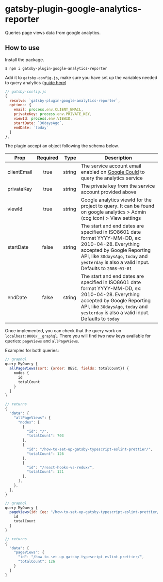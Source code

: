 # gatsby-plugin-google-analytics-reporter

Queries page views data from google analytics.

## How to use

Install the package.

`$ npm i gatsby-plugin-google-analytics-reporter`

Add it to `gatsby-config.js`, make sure you have set up the variables needed to query analytics ([guide here]())


```js
// gatsby-config.js
{
  resolve: `gatsby-plugin-google-analytics-reporter`,
  options: {
    email: process.env.CLIENT_EMAIL,
    privateKey: process.env.PRIVATE_KEY,
    viewId: process.env.VIEWID,
    startDate: `30daysAgo`,
    endDate: `today`
  }
},
```

The plugin accept an object following the schema below.

| Prop        | Required |   Type | Description                                                                                                                                                                                                                |
| ----------- | :------: | -----: | -------------------------------------------------------------------------------------------------------------------------------------------------------------------------------------------------------------------------- |
| clientEmail |   true   | string | The service account email enabled on [Google Could](https://console.cloud.google.com/) to query the analytics service                                                                                                      |
| privateKey  |   true   | string | The private key from the service account provided above                                                                                                                                                                    |
| viewId      |   true   | string | Google analytics viewId for the project to query. It can be found on google analytics > Admin (cog icon) > View settings                                                                                                   |
| startDate   |  false   | string | The start and end dates are specified in ISO8601 date format YYYY-MM-DD, ex: 2010-04-28. Everything accepted by Google Reporting API, like `30daysAgo`, `today` and `yesterday` is also a valid input. Defaults to `2008-01-01` |
| endDate     |  false   | string | The start and end dates are specified in ISO8601 date format YYYY-MM-DD, ex: 2010-04-28. Everything accepted by Google Reporting API, like `30daysAgo`, `today` and `yesterday` is also a valid input. Defaults to `today`      |

Once implemented, you can check that the query work on `localhost:8000/__graphql`. There you will find two new keys available for queries: `pageViews` and `allPageViews`.

Examples for both queries:

```js
// graphql
query MyQuery {
  allPageViews(sort: {order: DESC, fields: totalCount}) {
    nodes {
      id
      totalCount
    }
  }
}

// returns
{
  "data": {
    "allPageViews": {
      "nodes": [
        {
          "id": "/",
          "totalCount": 703
        },
        {
          "id": "/how-to-set-up-gatsby-typescript-eslint-prettier/",
          "totalCount": 126
        },
        {
          "id": "/react-hooks-vs-redux/",
          "totalCount": 121
        },
      ],
    },
  },
}
```


```js
// graphql
query MyQuery {
  pageViews(id: {eq: "/how-to-set-up-gatsby-typescript-eslint-prettier/"}) {
    id
    totalCount
  }
}

// returns 
{
  "data": {
    "pageViews": {
      "id": "/how-to-set-up-gatsby-typescript-eslint-prettier/",
      "totalCount": 126
    }
  }
}
```

